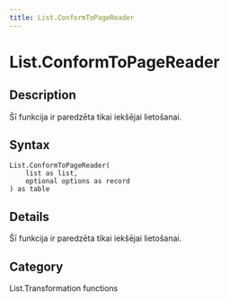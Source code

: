 ```yaml
---
title: List.ConformToPageReader
---
```


# List.ConformToPageReader


## Description

Šī funkcija ir paredzēta tikai iekšējai lietošanai.


## Syntax

```powerquery
List.ConformToPageReader(
    list as list,
    optional options as record
) as table
```


## Details

Šī funkcija ir paredzēta tikai iekšējai lietošanai.



## Category
List.Transformation functions

